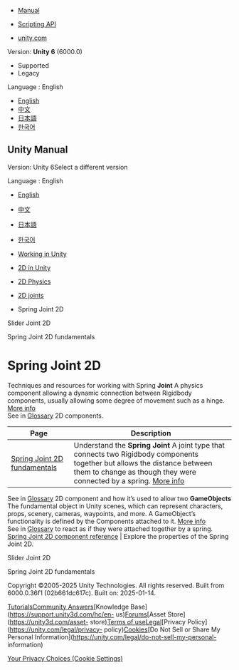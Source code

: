 [](https://docs.unity3d.com)

  * [Manual](../Manual/index.html)
  * [Scripting API](../ScriptReference/index.html)

  * [unity.com](https://unity.com/)

Version: **Unity 6** (6000.0)

  * Supported
  * Legacy

Language : English

  * [English](/Manual/2d-physics/joints/spring-joint-2d-landing.html)
  * [中文](/cn/current/Manual/2d-physics/joints/spring-joint-2d-landing.html)
  * [日本語](/ja/current/Manual/2d-physics/joints/spring-joint-2d-landing.html)
  * [한국어](/kr/current/Manual/2d-physics/joints/spring-joint-2d-landing.html)

[](https://docs.unity3d.com)

## Unity Manual

Version: Unity 6Select a different version

Language : English

  * [English](/Manual/2d-physics/joints/spring-joint-2d-landing.html)
  * [中文](/cn/current/Manual/2d-physics/joints/spring-joint-2d-landing.html)
  * [日本語](/ja/current/Manual/2d-physics/joints/spring-joint-2d-landing.html)
  * [한국어](/kr/current/Manual/2d-physics/joints/spring-joint-2d-landing.html)

  * [Working in Unity](../../working-in-unity.html)
  * [2D in Unity](../../Unity2D.html)
  * [2D Physics](../../2d-physics/2d-physics.html)
  * [2D joints](../../2d-physics/joints/2d-joints-landing.html)
  * Spring Joint 2D

[](../../2d-physics/joints/slider-joint-2d-reference.html)

Slider Joint 2D

[](../../2d-physics/joints/spring-joint-2d-fundamentals.html)

Spring Joint 2D fundamentals

# Spring Joint 2D

Techniques and resources for working with Spring **Joint** A physics component
allowing a dynamic connection between Rigidbody components, usually allowing
some degree of movement such as a hinge. [More info](../../Joints.html)  
See in [Glossary](../../Glossary.html#joint) 2D components.

**Page** | **Description**  
---|---  
[Spring Joint 2D fundamentals](spring-joint-2d-fundamentals.html) | Understand the **Spring Joint** A joint type that connects two Rigidbody components together but allows the distance between them to change as though they were connected by a spring. [More info](../../class-SpringJoint.html)  
See in [Glossary](../../Glossary.html#SpringJoint) 2D component and how it’s
used to allow two **GameObjects** The fundamental object in Unity scenes,
which can represent characters, props, scenery, cameras, waypoints, and more.
A GameObject’s functionality is defined by the Components attached to it.
[More info](../../class-GameObject.html)  
See in [Glossary](../../Glossary.html#GameObject) to react as if they were
attached together by a spring.  
[Spring Joint 2D component reference](spring-joint-2d-reference.html) | Explore the properties of the Spring Joint 2D.  
  
[](../../2d-physics/joints/slider-joint-2d-reference.html)

Slider Joint 2D

[](../../2d-physics/joints/spring-joint-2d-fundamentals.html)

Spring Joint 2D fundamentals

Copyright ©2005-2025 Unity Technologies. All rights reserved. Built from
6000.0.36f1 (02b661dc617c). Built on: 2025-01-14.

[Tutorials](https://learn.unity.com/)[Community
Answers](https://answers.unity3d.com)[Knowledge
Base](https://support.unity3d.com/hc/en-
us)[Forums](https://forum.unity3d.com)[Asset Store](https://unity3d.com/asset-
store)[Terms of
use](https://docs.unity3d.com/Manual/TermsOfUse.html)[Legal](https://unity.com/legal)[Privacy
Policy](https://unity.com/legal/privacy-
policy)[Cookies](https://unity.com/legal/cookie-policy)[Do Not Sell or Share
My Personal Information](https://unity.com/legal/do-not-sell-my-personal-
information)

[Your Privacy Choices (Cookie Settings)](javascript:void\(0\);)

